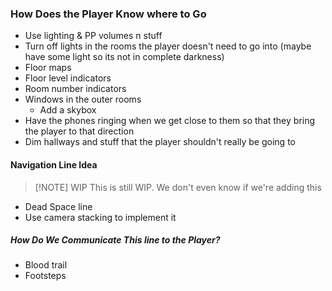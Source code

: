 ### How Does the Player Know where to Go
- Use lighting & PP volumes n stuff
- Turn off lights in the rooms the player doesn't need to go into (maybe have some light so its not in complete darkness)
- Floor maps
- Floor level indicators
- Room number indicators
- Windows in the outer rooms
	- Add a skybox
- Have the phones ringing when we get close to them so that they bring the player to that direction
- Dim hallways and stuff that the player shouldn't really be going to

#### Navigation Line Idea

> [!NOTE] WIP
> This is still WIP. We don't even know if we're adding this

- Dead Space line
- Use camera stacking to implement it

##### How Do We Communicate This line to the Player?
- Blood trail
- Footsteps


### 